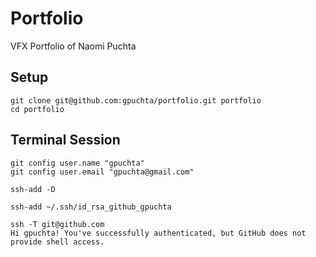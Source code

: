 # Portfolio

VFX Portfolio of Naomi Puchta

## Setup

```
git clone git@github.com:gpuchta/portfolio.git portfolio
cd portfolio
```

## Terminal Session

```
git config user.name "gpuchta"
git config user.email "gpuchta@gmail.com"

ssh-add -D

ssh-add ~/.ssh/id_rsa_github_gpuchta

ssh -T git@github.com
Hi gpuchta! You've successfully authenticated, but GitHub does not provide shell access.
```
